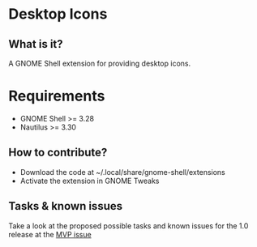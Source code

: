 # Desktop Icons
## What  is it?
A GNOME Shell extension for providing desktop icons.

# Requirements
* GNOME Shell >= 3.28
* Nautilus >= 3.30

## How to contribute?
* Download the code at ~/.local/share/gnome-shell/extensions
* Activate the extension in GNOME Tweaks

## Tasks & known issues
Take a look at the proposed possible tasks and known issues for the 1.0 release
at the [MVP issue](https://gitlab.gnome.org/World/ShellExtensions/desktop-icons/issues/1)